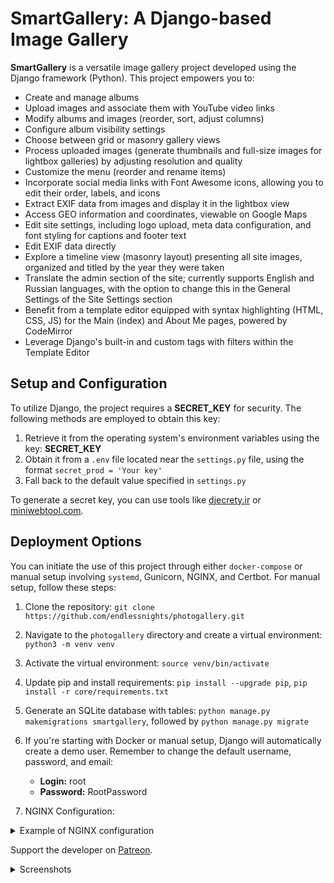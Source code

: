 # SmartGallery: A Django-based Image Gallery

**SmartGallery** is a versatile image gallery project developed using the Django framework (Python). This project empowers you to:

- Create and manage albums
- Upload images and associate them with YouTube video links
- Modify albums and images (reorder, sort, adjust columns)
- Configure album visibility settings
- Choose between grid or masonry gallery views
- Process uploaded images (generate thumbnails and full-size images for lightbox galleries) by adjusting resolution and quality
- Customize the menu (reorder and rename items)
- Incorporate social media links with Font Awesome icons, allowing you to edit their order, labels, and icons
- Extract EXIF data from images and display it in the lightbox view
- Access GEO information and coordinates, viewable on Google Maps
- Edit site settings, including logo upload, meta data configuration, and font styling for captions and footer text
- Edit EXIF data directly
- Explore a timeline view (masonry layout) presenting all site images, organized and titled by the year they were taken
- Translate the admin section of the site; currently supports English and Russian languages, with the option to change this in the General Settings of the Site Settings section
- Benefit from a template editor equipped with syntax highlighting (HTML, CSS, JS) for the Main (index) and About Me pages, powered by CodeMirror
- Leverage Django's built-in and custom tags with filters within the Template Editor

## Setup and Configuration

To utilize Django, the project requires a **SECRET_KEY** for security. The following methods are employed to obtain this key:

1. Retrieve it from the operating system's environment variables using the key: **SECRET_KEY**
2. Obtain it from a `.env` file located near the `settings.py` file, using the format `secret_prod = 'Your key'`
3. Fall back to the default value specified in `settings.py`

To generate a secret key, you can use tools like [djecrety.ir](https://djecrety.ir) or [miniwebtool.com](https://miniwebtool.com/django-secret-key-generator/).

## Deployment Options

You can initiate the use of this project through either `docker-compose` or manual setup involving `systemd`, Gunicorn, NGINX, and Certbot. For manual setup, follow these steps:

1. Clone the repository: `git clone https://github.com/endlessnights/photogallery.git`
2. Navigate to the `photogallery` directory and create a virtual environment: `python3 -m venv venv`
3. Activate the virtual environment: `source venv/bin/activate`
4. Update pip and install requirements: `pip install --upgrade pip`, `pip install -r core/requirements.txt`
5. Generate an SQLite database with tables: `python manage.py makemigrations smartgallery`, followed by `python manage.py migrate`
6. If you're starting with Docker or manual setup, Django will automatically create a demo user. Remember to change the default username, password, and email:
   - **Login:** root
   - **Password:** RootPassword
  
7. NGINX Configuration:

<details>
<summary>Example of NGINX configuration</summary>

```nginx
server {
    server_name endlessnights.ru;

    location = /favicon.ico { access_log off; log_not_found off; }
    
    location /static/ {
        root /var/www/smartgallery/core;           # Path to the static directory
    }
    
    location /media/ {
        root /var/www/smartgallery/core;           # Path to the media directory
    }
    
    location / {
        include proxy_params;
        proxy_pass http://unix:/run/smartgallery.sock;
    }
    
    client_max_body_size 300M;
    proxy_read_timeout 300;
    proxy_connect_timeout 300;
    proxy_send_timeout 300;
}
```
</details>

Support the developer on [Patreon](https://www.patreon.com/developerusername).
<details>
<summary>Screenshots</summary>

Some screenshots:

<img width="1680" alt="image" src="https://github.com/endlessnights/photogallery/assets/17062701/657dcf45-c441-405a-981e-8a43e8a5622f">
<img width="1680" alt="image" src="https://github.com/endlessnights/photogallery/assets/17062701/63845045-4eaf-40d9-8086-84a0199e8277">
<img width="1679" alt="image" src="https://github.com/endlessnights/photogallery/assets/17062701/31fd9156-9126-4230-9412-a2e9462cab09">
<img width="1679" alt="image" src="https://github.com/endlessnights/photogallery/assets/17062701/293e8ab0-2f25-4229-b86b-6ba8ef8941c6">
</detail>

